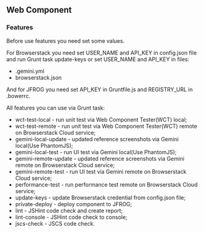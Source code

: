 ## Web Component

### Features 

Before use features you need set some values.

For Browserstack you need set USER_NAME and API_KEY in config.json file and run Grunt task update-keys or set USER_NAME and API_KEY in files:
* .gemini.yml
* browserstack.json

And for JFROG you need set API_KEY in Gruntfile.js and REGISTRY_URL in .bowerrc.

All features you can use via Grunt task:
* wct-test-local - run unit test via Web Component Tester(WCT) local;
* wct-test-remote - run unit test via Web Component Tester(WCT) remote on Browserstack Cloud service;
* gemini-local-update - updated reference screenshots via Gemini local(Use PhantomJS);
* gemini-local-test - run UI test via Gemini local(Use PhantomJS);
* gemini-remote-update - updated reference screenshots via Gemini remote on Browserstack Cloud service;
* gemini-remote-test - run UI test via Gemini remote on Browserstack Cloud service;
* performance-test - run performance test remote on Browserstack Cloud service;
* update-keys - update Browserstack credential from config.json file;
* private-deploy - deploy component to JFROG;
* lint - JSHint code check and create report;
* lint-console - JSHint code check to console;
* jscs-check - JSCS code check.

